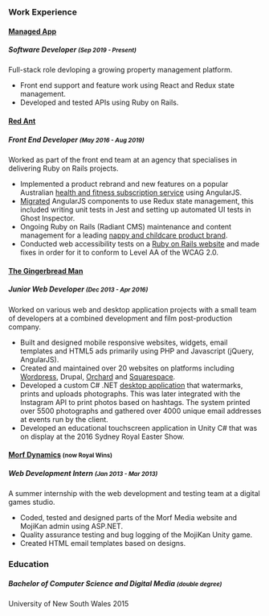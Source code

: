 ### Work Experience

#### [Managed App](https://www.managedapp.com.au/)
##### Software Developer <small>(Sep 2019 - Present)</small>
Full-stack role devloping a growing property management platform.

* Front end support and feature work using React and Redux state management.
* Developed and tested APIs using Ruby on Rails.

#### [Red Ant](https://redant.com.au/)
##### Front End Developer <small>(May 2016 - Aug 2019)</small>
Worked as part of the front end team at an agency that specialises in delivering Ruby on Rails projects.

* Implemented a product rebrand and new features on a popular Australian [health and fitness subscription service](https://www.12wbt.com/) using AngularJS. 
* [Migrated](https://www.voome.com.au/) AngularJS components to use Redux state management, this included writing unit tests in Jest and setting up automated UI tests in Ghost Inspector.
* Ongoing Ruby on Rails (Radiant CMS) maintenance and content management for a leading [nappy and childcare product brand](https://www.huggies.com.au).
* Conducted web accessibility tests on a [Ruby on Rails website](https://www.nps.org.au/) and made fixes in order for it to conform to Level AA of the WCAG 2.0.

#### [The Gingerbread Man](http://www.thegingerbreadman.com.au/home)
##### Junior Web Developer <small>(Dec 2013 - Apr 2016)</small>
Worked on various web and desktop application projects with a small team of developers at a combined development and film post-production company.

* Built and designed mobile responsive websites, widgets, email templates and HTML5 ads primarily using PHP and Javascript (jQuery, AngularJS).
* Created and maintained over 20 websites on platforms including [Wordpress](https://lovesupreme.com.au/), Drupal, [Orchard](http://www.ecosave.com.au/) and [Squarespace](http://www.divineimages.com.au/).
* Developed a custom C# .NET [desktop application](http://www.socialseen.com.au/socialpod/) that watermarks, prints and uploads photographs. This was later integrated with the Instagram API to print photos based on hashtags. The system printed over 5500 photographs and gathered over 4000 unique email addresses at events run by the client. 
* Developed an educational touchscreen application in Unity C# that was on display at the 2016 Sydney Royal Easter Show.

#### [Morf Dynamics](http://www.royalwins.com/) <small>(now Royal Wins)</small>
##### Web Development Intern <small>(Jan 2013 - Mar 2013)</small>
A summer internship with the web development and testing team at a digital games studio.

* Coded, tested and designed parts of the Morf Media website and MojiKan admin using ASP.NET.
* Quality assurance testing and bug logging of the MojiKan Unity game.
* Created HTML email templates based on designs.


### Education

##### Bachelor of Computer Science and Digital Media <small>(double degree)</small>
University of New South Wales 2015
